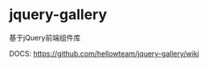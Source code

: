 jquery-gallery
===================

基于jQuery前端组件库

DOCS: https://github.com/hellowteam/jquery-gallery/wiki